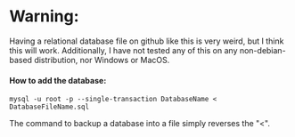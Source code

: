 # Warning:
Having a relational database file on github like this is very weird, but I think this will work.
Additionally, I have not tested any of this on any non-debian-based distribution, nor Windows or MacOS.

#### How to add the database:

`mysql -u root -p --single-transaction DatabaseName < DatabaseFileName.sql`

The command to backup a database into a file simply reverses the "<".

